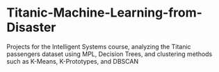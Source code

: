 # Titanic-Machine-Learning-from-Disaster
Projects for the Intelligent Systems course, analyzing the Titanic passengers dataset using MPL, Decision Trees, and clustering methods such as K-Means, K-Prototypes, and DBSCAN
